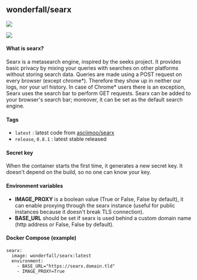 ## wonderfall/searx
[![](https://badge.imagelayers.io/wonderfall/searx:latest.svg)](https://imagelayers.io/?images=wonderfall/searx:latest 'Get your own badge on imagelayers.io')

![](https://i.goopics.net/ls.png)

#### What is searx?
Searx is a metasearch engine, inspired by the seeks project.
It provides basic privacy by mixing your queries with searches on other platforms without storing search data. Queries are made using a POST request on every browser (except chrome*). Therefore they show up in neither our logs, nor your url history. In case of Chrome* users there is an exception, Searx uses the search bar to perform GET requests. Searx can be added to your browser's search bar; moreover, it can be set as the default search engine. 

#### Tags
- `latest` : latest code from [asciimoo/searx](https://github.com/asciimoo/searx)
- `release`, `0.8.1` : latest stable released

#### Secret key
When the container starts the first time, it generates a new secret key. It doesn't depend on the build, so no one can know your key. 

#### Environment variables
- **IMAGE_PROXY** is a boolean value (True or False, False by default), it can enable proxying through the searx instance (useful for public instances because it doesn't break TLS connection). 
- **BASE_URL** should be set if searx is used behind a custom domain name (http address or False, False by default).

#### Docker Compose (example)
```
searx:
  image: wonderfall/searx:latest
  environment:
    - BASE_URL="https://searx.domain.tld"
    - IMAGE_PROXY=True
```
